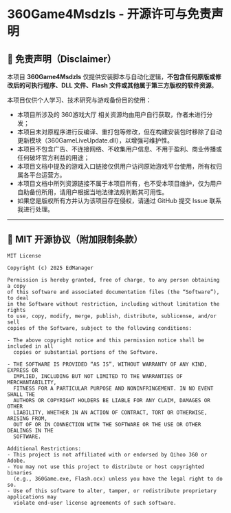 # 360Game4Msdzls - 开源许可与免责声明

## 📄 免责声明（Disclaimer）

本项目 **360Game4Msdzls** 仅提供安装脚本与自动化逻辑，**不包含任何原版或修改后的可执行程序、DLL 文件、Flash 文件或其他属于第三方版权的软件资源**。

本项目仅供个人学习、技术研究与游戏备份目的使用：

- 本项目所涉及的 360游戏大厅 相关资源均由用户自行获取，作者未进行分发；
- 本项目未对原程序进行反编译、重打包等修改，但在构建安装包时移除了自动更新模块（360GameLiveUpdate.dll），以增强可维护性。
- 本项目不包含广告、不连接网络、不收集用户信息、不用于盈利、商业传播或任何破坏官方利益的用途；
- 本项目文档中提及的游戏入口链接仅供用户访问原始游戏平台使用，所有权归属各平台运营方。
- 本项目文档中所列资源链接不属于本项目所有，也不受本项目维护，仅为用户自助备份所用，请用户根据当地法律法规判断其可用性。
- 如果您是版权所有方并认为该项目存在侵权，请通过 GitHub 提交 Issue 联系我进行处理。

---

## 📝 MIT 开源协议（附加限制条款）

```
MIT License

Copyright (c) 2025 EdManager

Permission is hereby granted, free of charge, to any person obtaining a copy
of this software and associated documentation files (the “Software”), to deal
in the Software without restriction, including without limitation the rights
to use, copy, modify, merge, publish, distribute, sublicense, and/or sell
copies of the Software, subject to the following conditions:

- The above copyright notice and this permission notice shall be included in all
  copies or substantial portions of the Software.

- THE SOFTWARE IS PROVIDED “AS IS”, WITHOUT WARRANTY OF ANY KIND, EXPRESS OR
  IMPLIED, INCLUDING BUT NOT LIMITED TO THE WARRANTIES OF MERCHANTABILITY,
  FITNESS FOR A PARTICULAR PURPOSE AND NONINFRINGEMENT. IN NO EVENT SHALL THE
  AUTHORS OR COPYRIGHT HOLDERS BE LIABLE FOR ANY CLAIM, DAMAGES OR OTHER
  LIABILITY, WHETHER IN AN ACTION OF CONTRACT, TORT OR OTHERWISE, ARISING FROM,
  OUT OF OR IN CONNECTION WITH THE SOFTWARE OR THE USE OR OTHER DEALINGS IN THE
  SOFTWARE.

Additional Restrictions:
- This project is not affiliated with or endorsed by Qihoo 360 or Adobe.
- You may not use this project to distribute or host copyrighted binaries
  (e.g., 360Game.exe, Flash.ocx) unless you have the legal right to do so.
- Use of this software to alter, tamper, or redistribute proprietary applications may
  violate end-user license agreements of such software.
```
